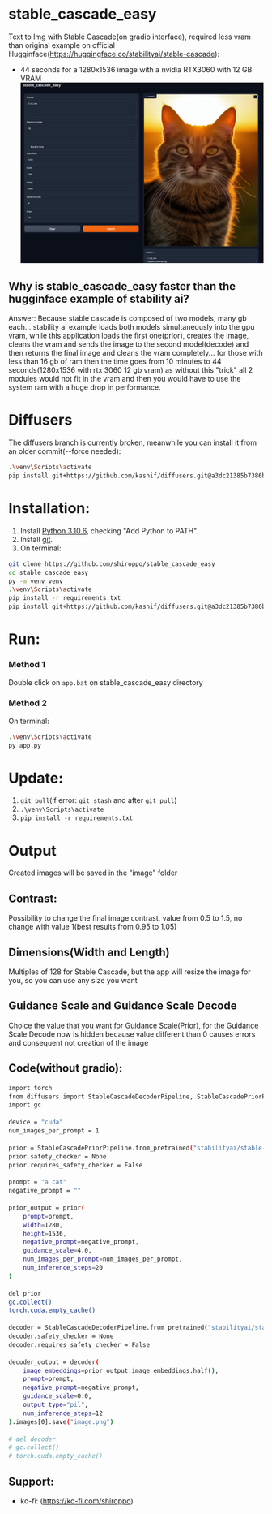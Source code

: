 # stable_cascade_easy
Text to Img with Stable Cascade(on gradio interface), required less vram than original example on official Hugginface(https://huggingface.co/stabilityai/stable-cascade):
- 44 seconds for a 1280x1536 image with a nvidia RTX3060 with 12 GB VRAM
![](src/screenshot.png)

## Why is stable_cascade_easy faster than the hugginface example of stability ai?
Answer: Because stable cascade is composed of two models, many gb each... stability ai example loads both models simultaneously into the gpu vram, while this application loads the first one(prior), creates the image, cleans the vram and sends the image to the second model(decode) and then returns the final image and cleans the vram completely... for those with less than 16 gb of ram then the time goes from 10 minutes to 44 seconds(1280x1536 with rtx 3060 12 gb vram) as without this "trick" all 2 modules would not fit in the vram and then you would have to use the system ram with a huge drop in performance.
# Diffusers
 
The diffusers branch is currently broken, meanwhile you can install it from an older commit(--force needed):
 ```bash
.\venv\Scripts\activate
pip install git+https://github.com/kashif/diffusers.git@a3dc21385b7386beb3dab3a9845962ede6765887 --force
 ```

# Installation:
1. Install [Python 3.10.6](https://www.python.org/downloads/release/python-3106/), checking "Add Python to PATH".
2. Install [git](https://git-scm.com/download/win).
3. On terminal:
```bash
git clone https://github.com/shiroppo/stable_cascade_easy
cd stable_cascade_easy
py -m venv venv
.\venv\Scripts\activate
pip install -r requirements.txt
pip install git+https://github.com/kashif/diffusers.git@a3dc21385b7386beb3dab3a9845962ede6765887 --force
```
# Run:
### Method 1
Double click on ```app.bat``` on stable_cascade_easy directory
### Method 2
On terminal:
```bash
.\venv\Scripts\activate
py app.py
```
# Update:
1. ```git pull```(if error: ```git stash``` and after ```git pull```)
2. ```.\venv\Scripts\activate```
3. ```pip install -r requirements.txt```

# Output
Created images will be saved in the "image" folder

## Contrast:
Possibility to change the final image contrast, value from 0.5 to 1.5, no change with value 1(best results from 0.95 to 1.05)

## Dimensions(Width and Length)
Multiples of 128 for Stable Cascade, but the app will resize the image for you, so you can use any size you want

## Guidance Scale and Guidance Scale Decode
Choice the value that you want for Guidance Scale(Prior), for the Guidance Scale Decode now is hidden because value different than 0 causes errors and consequent not creation of the image
  
## Code(without gradio):
```bash
import torch
from diffusers import StableCascadeDecoderPipeline, StableCascadePriorPipeline
import gc

device = "cuda"
num_images_per_prompt = 1

prior = StableCascadePriorPipeline.from_pretrained("stabilityai/stable-cascade-prior", torch_dtype=torch.bfloat16).to(device)
prior.safety_checker = None
prior.requires_safety_checker = False

prompt = "a cat"
negative_prompt = ""

prior_output = prior(
    prompt=prompt,
    width=1280,
    height=1536,
    negative_prompt=negative_prompt,
    guidance_scale=4.0,
    num_images_per_prompt=num_images_per_prompt,
    num_inference_steps=20
)

del prior
gc.collect()
torch.cuda.empty_cache()

decoder = StableCascadeDecoderPipeline.from_pretrained("stabilityai/stable-cascade",  torch_dtype=torch.float16).to(device)
decoder.safety_checker = None
decoder.requires_safety_checker = False

decoder_output = decoder(
    image_embeddings=prior_output.image_embeddings.half(),
    prompt=prompt,
    negative_prompt=negative_prompt,
    guidance_scale=0.0,
    output_type="pil",
    num_inference_steps=12
).images[0].save("image.png")

# del decoder
# gc.collect()
# torch.cuda.empty_cache()
```
## Support:
- ko-fi: (https://ko-fi.com/shiroppo)
